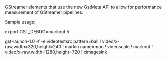 GStreamer elements that use the new GstMeta API to allow for performance measurement of GStreamer pipelines.

Sample usage:

export GST_DEBUG=markout:5

gst-launch-1.0 -f -e videotestsrc pattern=ball ! video/x-raw,width=320,height=240 ! markin name=moo !  videoscale ! markout ! video/x-raw,width=1280,height=720 ! ximagesink
